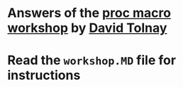 # Answers of the [proc macro workshop](https://github.com/dtolnay/proc-macro-workshop) by [David Tolnay](https://github.com/dtolnay)

# Read the `workshop.MD` file for instructions